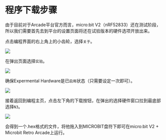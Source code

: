 ﻿---
sidebar_position: 7
sidebar_label: 程序下载步骤
---
# 程序下载步骤

由于目前对于Arcade平台官方而言，micro:bit V2（nRF52833）还在测试阶段，所以我们需要首先去到平台的设置页面将还在试验版本的硬件选项开放出来。

点击编程界面的右上角上的小齿轮，选择`关于`。

![](https://wiki-media-ef.oss-cn-hongkong.aliyuncs.com/docs/microbit/expansion-board/microbit-retro-arcade-se/images/microbit-retro-arcade-16.png)

在弹出页面选择`实验`。

![](https://wiki-media-ef.oss-cn-hongkong.aliyuncs.com/docs/microbit/expansion-board/microbit-retro-arcade-se/images/microbit-retro-arcade-17.png)

确保Expermental Hardware是已`启用`状态（只需要设定一次即可）。

![](https://wiki-media-ef.oss-cn-hongkong.aliyuncs.com/docs/microbit/expansion-board/microbit-retro-arcade-se/images/microbit-retro-arcade-18.png)

接着返回到编程主页，点击左下角的下载按钮，在弹出的选择硬件窗口拉到最底部选择`N3`。

![](https://wiki-media-ef.oss-cn-hongkong.aliyuncs.com/docs/microbit/expansion-board/microbit-retro-arcade-se/images/microbit-retro-arcade-19.png)

会得到一个.hex格式的文件，将他拖入到MICROBIT盘符下即可在micro:bit V2 + Microbit Retro Arcade上运行。
